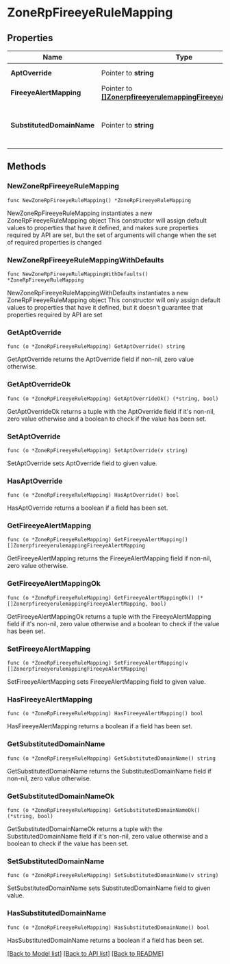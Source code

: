 # ZoneRpFireeyeRuleMapping

## Properties

Name | Type | Description | Notes
------------ | ------------- | ------------- | -------------
**AptOverride** | Pointer to **string** | The override setting for APT alerts. | [optional] 
**FireeyeAlertMapping** | Pointer to [**[]ZonerpfireeyerulemappingFireeyeAlertMapping**](ZonerpfireeyerulemappingFireeyeAlertMapping.md) | The FireEye alert mapping. | [optional] 
**SubstitutedDomainName** | Pointer to **string** | The domain name to be substituted, this is applicable only when apt_override is set to \&quot;SUBSTITUTE\&quot;. | [optional] 

## Methods

### NewZoneRpFireeyeRuleMapping

`func NewZoneRpFireeyeRuleMapping() *ZoneRpFireeyeRuleMapping`

NewZoneRpFireeyeRuleMapping instantiates a new ZoneRpFireeyeRuleMapping object
This constructor will assign default values to properties that have it defined,
and makes sure properties required by API are set, but the set of arguments
will change when the set of required properties is changed

### NewZoneRpFireeyeRuleMappingWithDefaults

`func NewZoneRpFireeyeRuleMappingWithDefaults() *ZoneRpFireeyeRuleMapping`

NewZoneRpFireeyeRuleMappingWithDefaults instantiates a new ZoneRpFireeyeRuleMapping object
This constructor will only assign default values to properties that have it defined,
but it doesn't guarantee that properties required by API are set

### GetAptOverride

`func (o *ZoneRpFireeyeRuleMapping) GetAptOverride() string`

GetAptOverride returns the AptOverride field if non-nil, zero value otherwise.

### GetAptOverrideOk

`func (o *ZoneRpFireeyeRuleMapping) GetAptOverrideOk() (*string, bool)`

GetAptOverrideOk returns a tuple with the AptOverride field if it's non-nil, zero value otherwise
and a boolean to check if the value has been set.

### SetAptOverride

`func (o *ZoneRpFireeyeRuleMapping) SetAptOverride(v string)`

SetAptOverride sets AptOverride field to given value.

### HasAptOverride

`func (o *ZoneRpFireeyeRuleMapping) HasAptOverride() bool`

HasAptOverride returns a boolean if a field has been set.

### GetFireeyeAlertMapping

`func (o *ZoneRpFireeyeRuleMapping) GetFireeyeAlertMapping() []ZonerpfireeyerulemappingFireeyeAlertMapping`

GetFireeyeAlertMapping returns the FireeyeAlertMapping field if non-nil, zero value otherwise.

### GetFireeyeAlertMappingOk

`func (o *ZoneRpFireeyeRuleMapping) GetFireeyeAlertMappingOk() (*[]ZonerpfireeyerulemappingFireeyeAlertMapping, bool)`

GetFireeyeAlertMappingOk returns a tuple with the FireeyeAlertMapping field if it's non-nil, zero value otherwise
and a boolean to check if the value has been set.

### SetFireeyeAlertMapping

`func (o *ZoneRpFireeyeRuleMapping) SetFireeyeAlertMapping(v []ZonerpfireeyerulemappingFireeyeAlertMapping)`

SetFireeyeAlertMapping sets FireeyeAlertMapping field to given value.

### HasFireeyeAlertMapping

`func (o *ZoneRpFireeyeRuleMapping) HasFireeyeAlertMapping() bool`

HasFireeyeAlertMapping returns a boolean if a field has been set.

### GetSubstitutedDomainName

`func (o *ZoneRpFireeyeRuleMapping) GetSubstitutedDomainName() string`

GetSubstitutedDomainName returns the SubstitutedDomainName field if non-nil, zero value otherwise.

### GetSubstitutedDomainNameOk

`func (o *ZoneRpFireeyeRuleMapping) GetSubstitutedDomainNameOk() (*string, bool)`

GetSubstitutedDomainNameOk returns a tuple with the SubstitutedDomainName field if it's non-nil, zero value otherwise
and a boolean to check if the value has been set.

### SetSubstitutedDomainName

`func (o *ZoneRpFireeyeRuleMapping) SetSubstitutedDomainName(v string)`

SetSubstitutedDomainName sets SubstitutedDomainName field to given value.

### HasSubstitutedDomainName

`func (o *ZoneRpFireeyeRuleMapping) HasSubstitutedDomainName() bool`

HasSubstitutedDomainName returns a boolean if a field has been set.


[[Back to Model list]](../README.md#documentation-for-models) [[Back to API list]](../README.md#documentation-for-api-endpoints) [[Back to README]](../README.md)



